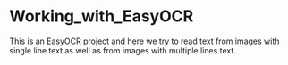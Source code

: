 # Working_with_EasyOCR
This is an EasyOCR project and here we try to read text from images with single line text as well as from images with multiple lines text.
